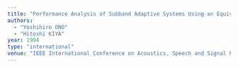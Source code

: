 ```yaml
---
title: "Performance Analysis of Subband Adaptive Systems Using an Equivalent Model"
authors:
  - "Yoshihiro ONO"
  - "Hitoshi KIYA"
year: 1994
type: "international"
venue: "IEEE International Conference on Acoustics, Speech and Signal Processing, 1994-04-01."
---
```

